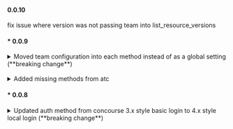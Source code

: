 #### 0.0.10
fix issue where version was not passing team into list_resource_versions

#### * 0.0.9
<details>
<summary>Moved team configuration into each method instead of as a global setting (**breaking change**)</summary>
<br>
Previously you would configure your object with your url, user, pass, and team. Concoursepy would login and use those credentials for everything. This meant all commands run against the one team. Now with concourse 4.x we can login without a team, and access all the resources we have permission to. In order to facilitate that we moved the team configuration into each of the methods
<br>
Changed methods:
<ul>
<li>jobs</li>
<li>list_jobs</li>
<li>list_job_inputs</li>
<li>get_job_build</li>
<li>pause_job</li>
<li>unpause_job</li>
<li>job_badge</li>
<li>list_pipelines</li>
<li>get_pipeline</li>
<li>pause_pipeline</li>
<li>unpause_pipeline</li>
<li>list_pipeline_builds</li>
<li>pipeline_badge</li>
<li>list_resources</li>
<li>list_resource_types</li>
<li>get_resource</li>
<li>list_resource_versions</li>
<li>get_resource_version</li>
<li>enable_resource_version</li>
<li>disable_resource_version</li>
<li>pin_resource_version</li>
<li>unpin_resource_version</li>
<li>list_builds_with_version_as_input</li>
<li>list_builds_with_version_as_output</li>
<li>pause_resource</li>
<li>unpause_resource</li>

</ul>
</details>
<br>
<details>
<summary>Added missing methods from atc</summary>
<br>
The following methods were missing from concoursepy but exist in upstream concourse's routes.go. This commit gets us much closer to complete parity.
<ul>
<li>list_job_inputs</li>
<li>list_all_pipelines</li>
<li>list_pipelines</li>
<li>get_pipeline</li>
<li>pause_pipeline</li>
<li>unpause_pipeline</li>
<li>list_pipeline_builds</li>
<li>pipeline_badge</li>
<li>list_all_resources</li>
<li>list_resources</li>
<li>list_resource_types</li>
<li>get_resource</li>
<li>pin_resource_version</li>
<li>unpin_resource_version</li>
<li>get_resource_causality</li>
</ul>
</details>

#### * 0.0.8
<details>
<summary>Updated auth method from concourse 3.x style basic login to 4.x style local login (**breaking change**)</summary>
<br />
0.0.7 is the last version you can use with concourse 3.x
</details>
